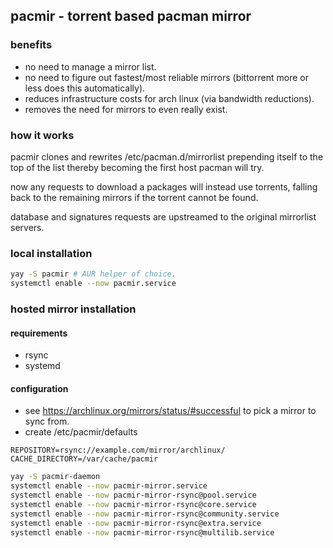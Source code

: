 ## pacmir - torrent based pacman mirror

### benefits
- no need to manage a mirror list.
- no need to figure out fastest/most reliable mirrors (bittorrent more or less does this automatically).
- reduces infrastructure costs for arch linux (via bandwidth reductions).
- removes the need for mirrors to even really exist.

### how it works
pacmir clones and rewrites /etc/pacman.d/mirrorlist prepending itself to the top of the list
thereby becoming the first host pacman will try.

now any requests to download a packages will instead use torrents, falling back to the remaining
mirrors if the torrent cannot be found.

database and signatures requests are upstreamed to the original mirrorlist servers.

### local installation
```bash
yay -S pacmir # AUR helper of choice.
systemctl enable --now pacmir.service
```

### hosted mirror installation
#### requirements
- rsync
- systemd

#### configuration
- see https://archlinux.org/mirrors/status/#successful to pick a mirror to sync from.
- create /etc/pacmir/defaults
```environment
REPOSITORY=rsync://example.com/mirror/archlinux/
CACHE_DIRECTORY=/var/cache/pacmir
```

```bash
yay -S pacmir-daemon
systemctl enable --now pacmir-mirror.service
systemctl enable --now pacmir-mirror-rsync@pool.service
systemctl enable --now pacmir-mirror-rsync@core.service
systemctl enable --now pacmir-mirror-rsync@community.service
systemctl enable --now pacmir-mirror-rsync@extra.service
systemctl enable --now pacmir-mirror-rsync@multilib.service
```